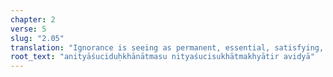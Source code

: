 ```yaml
---
chapter: 2
verse: 5
slug: "2.05"
translation: "Ignorance is seeing as permanent, essential, satisfying, or self that which is really impermanent, inessential, unsatisfying, and not-self"
root_text: "anityāśuciduḥkhānātmasu nityaśucisukhātmakhyātir avidyā"
---
```


